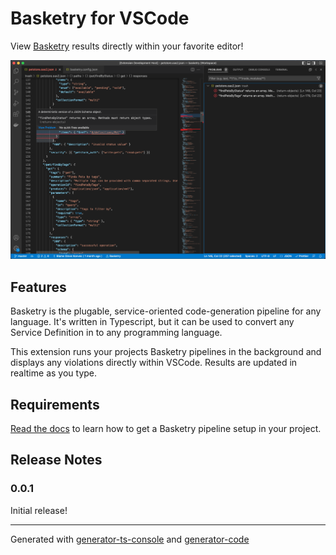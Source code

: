 # Basketry for VSCode

View [Basketry](https://github.com/basketry/basketry) results directly within your favorite editor!

![Basketry hero image](https://github.com/basketry/vscode/raw/main/images/hero.png)

## Features

Basketry is the plugable, service-oriented code-generation pipeline for any language. It's written in Typescript, but it can be used to convert any Service Definition in to any programming language.

This extension runs your projects Basketry pipelines in the background and displays any violations directly within VSCode. Results are updated in realtime as you type.

## Requirements

[Read the docs](https://github.com/basketry/basketry/blob/main/README.md) to learn how to get a Basketry pipeline setup in your project.

## Release Notes

### 0.0.1

Initial release!

---

Generated with [generator-ts-console](https://www.npmjs.com/package/generator-ts-console) and [generator-code](https://www.npmjs.com/package/generator-code)
